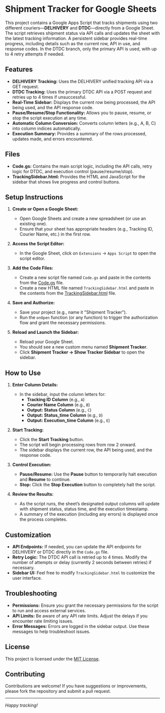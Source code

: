 # Shipment Tracker for Google Sheets

This project contains a Google Apps Script that tracks shipments using two different couriers—**DELHIVERY** and **DTDC**—directly from a Google Sheet. The script retrieves shipment status via API calls and updates the sheet with the latest tracking information. A persistent sidebar provides real-time progress, including details such as the current row, API in use, and response codes. In the DTDC branch, only the primary API is used, with up to 4 retry attempts if needed.

## Features

- **DELHIVERY Tracking:** Uses the DELHIVERY unified tracking API via a GET request.
- **DTDC Tracking:** Uses the primary DTDC API via a POST request and retries up to 4 times if unsuccessful.
- **Real-Time Sidebar:** Displays the current row being processed, the API being used, and the API response code.
- **Pause/Resume/Stop Functionality:** Allows you to pause, resume, or stop the script execution at any time.
- **Automatic Column Conversion:** Converts column letters (e.g., A, B, C) into column indices automatically.
- **Execution Summary:** Provides a summary of the rows processed, updates made, and errors encountered.

## Files

- **Code.gs:** Contains the main script logic, including the API calls, retry logic for DTDC, and execution control (pause/resume/stop).
- **TrackingSidebar.html:** Provides the HTML and JavaScript for the sidebar that shows live progress and control buttons.

## Setup Instructions

1. **Create or Open a Google Sheet:**
   - Open Google Sheets and create a new spreadsheet (or use an existing one).
   - Ensure that your sheet has appropriate headers (e.g., Tracking ID, Courier Name, etc.) in the first row.

2. **Access the Script Editor:**
   - In the Google Sheet, click on `Extensions` → `Apps Script` to open the script editor.

3. **Add the Code Files:**
   - Create a new script file named `Code.gs` and paste in the contents from the [Code.gs](./Code.gs) file.
   - Create a new HTML file named `TrackingSidebar.html` and paste in the contents from the [TrackingSidebar.html](./TrackingSidebar.html) file.

4. **Save and Authorize:**
   - Save your project (e.g., name it "Shipment Tracker").
   - Run the `onOpen` function (or any function) to trigger the authorization flow and grant the necessary permissions.

5. **Reload and Launch the Sidebar:**
   - Reload your Google Sheet.
   - You should see a new custom menu named **Shipment Tracker**.  
   - Click **Shipment Tracker → Show Tracker Sidebar** to open the sidebar.

## How to Use

1. **Enter Column Details:**
   - In the sidebar, input the column letters for:
     - **Tracking ID Column** (e.g., `A`)
     - **Courier Name Column** (e.g., `B`)
     - **Output: Status Column** (e.g., `C`)
     - **Output: Status_time Column** (e.g., `D`)
     - **Output: Execution_time Column** (e.g., `E`)

2. **Start Tracking:**
   - Click the **Start Tracking** button.
   - The script will begin processing rows from row 2 onward.
   - The sidebar displays the current row, the API being used, and the response code.

3. **Control Execution:**
   - **Pause/Resume:** Use the **Pause** button to temporarily halt execution and **Resume** to continue.
   - **Stop:** Click the **Stop Execution** button to completely halt the script.

4. **Review the Results:**
   - As the script runs, the sheet’s designated output columns will update with shipment status, status time, and the execution timestamp.
   - A summary of the execution (including any errors) is displayed once the process completes.

## Customization

- **API Endpoints:** If needed, you can update the API endpoints for DELHIVERY or DTDC directly in the `Code.gs` file.
- **Retry Logic:** The DTDC API call is retried up to 4 times. Modify the number of attempts or delay (currently 2 seconds between retries) if necessary.
- **Sidebar UI:** Feel free to modify `TrackingSidebar.html` to customize the user interface.

## Troubleshooting

- **Permissions:** Ensure you grant the necessary permissions for the script to run and access external services.
- **API Limits:** Be aware of any API rate limits. Adjust the delays if you encounter rate limiting issues.
- **Error Messages:** Errors are logged in the sidebar output. Use these messages to help troubleshoot issues.

## License

This project is licensed under the [MIT License](LICENSE).

## Contributing

Contributions are welcome! If you have suggestions or improvements, please fork the repository and submit a pull request.

---

*Happy tracking!*
